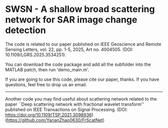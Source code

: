 # SWSN - A shallow broad scattering network for SAR image change detection

The code is related to our paper published on IEEE Geoscience and Remote Sensing Letters, vol. 22, pp. 1-5, 2025, Art no. 4004505. (DOI: 10.1109/LGRS.2025.3534251).

You can download the code package and add all the subfolder into the MATLAB patch, then run 'demo_main.m'.

If you are going to use this code, please cite our paper, thanks. If you have questions, feel free to drop us an email.

-----------------------------------------------------------------------------------
Another code you may find useful about scattering network related to the paper ``Deep scattering network with fractional wavelet transform'' published on IEEE Transactions on Signal Processing. (DOI: https://doi.org/10.1109/TSP.2021.3098936)
(https://github.com/YananZhao0630/FrScatNet)

